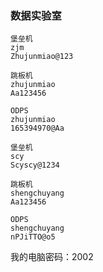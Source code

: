 ### 数据实验室

```
堡垒机
zjm
Zhujunmiao@123

跳板机
zhujunmiao
Aa123456

ODPS
zhujunmiao
165394970@Aa
```

```
堡垒机
scy 
Scyscy@1234

跳板机
shengchuyang
Aa123456

ODPS
shengchuyang
nPJiTTO@o5
```

我的电脑密码：2002
